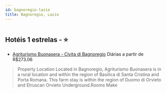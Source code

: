 ```yaml
---
id: bagnoregio-lazio
title: Bagnoregio, Lazio
---
```


<center><img src="https://assets.cosmos-data.com/1/07f49a0a599117d9d44fe14a55289ceb/442618.jpg" alt="" /></center>


## Hotéis 1 estrelas - ⭐️

-    [Agriturismo Buonasera - Civita di Bagnoregio](https://www.hurb.com/hoteis/bagnoregio/agriturismo-buonasera-civita-di-bagnoregio-JNP-JP252987?cmp=18055) Diárias a partir de R$273.06
   > Property Location Located in Bagnoregio, Agriturismo Buonasera is in a rural location and within the region of Basilica di Santa Cristina and Porta Romana. This farm stay is within the region of Duomo di Orvieto and Etruscan Orvieto Underground.Rooms Make
